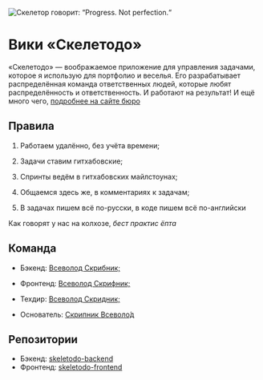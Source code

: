 ![Скелетор говорит: “Progress. Not perfection.“](https://github.com/vsevolod-skripnik/skeletodo-wiki/blob/master/memes/progress.jpeg?raw=True)


# Вики «Скелетодо»

«Скелетодо» — воображаемое приложение для управления задачами, которое я использую для портфолио и веселья. Его разрабатывает распределённая команда ответственных людей, которые любят распределённость и ответственность. И работают на результат! И ещё много чего, [подробнее на сайте бюро](https://bureau.ru/soviet/20140623/)


## Правила

1. Работаем удалённо, без учёта времени;

2. Задачи ставим гитхабовские;

3. Спринты ведём в гитхабовских майлстоунах;

4. Общаемся здесь же, в комментариях к задачам;

5. В задачах пишем всё по-русски, в коде пишем всё по-английски

Как говорят у нас на колхозе, *бест практис ёпта*


## Команда

- Бэкенд: [Всеволод Скрибник;](https://github.com/vsevolod-skripnik/)

- Фронтенд: [Всеволод Скрифник;](https://github.com/vsevolod-skripnik/)

- Техдир: [Всеволод Скридник;](https://github.com/vsevolod-skripnik/)

- Основатель: [Скрипник Всеволо́д](https://github.com/vsevolod-skripnik/)


## Репозитории

- Бэкенд: [skeletodo-backend](https://github.com/vsevolod-skripnik/skeletodo-backend)
- Фронтенд: [skeletodo-frontend](https://github.com/vsevolod-skripnik/skeletodo-frontend)

